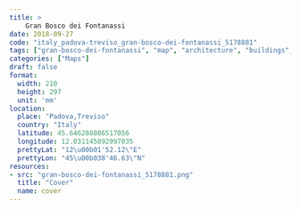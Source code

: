 ```yaml
---
title: > 
    Gran Bosco dei Fontanassi
date: 2018-09-27
code: "italy_padova-treviso_gran-bosco-dei-fontanassi_5178881"
tags: ["gran-bosco-dei-fontanassi", "map", "architecture", "buildings", "Padova,Treviso", "Italy"]
categories: ["Maps"]
draft: false
format:
  width: 210
  height: 297
  unit: 'mm'
location:
  place: "Padova,Treviso"
  country: "Italy"
  latitude: 45.646288806517056
  longitude: 12.031145892997035
  prettyLat: "12\u00b01'52.12\"E"
  prettyLon: "45\u00b038'46.63\"N"
resources:
- src: "gran-bosco-dei-fontanassi_5178881.png"
  title: "Cover"
  name: cover
---
```

